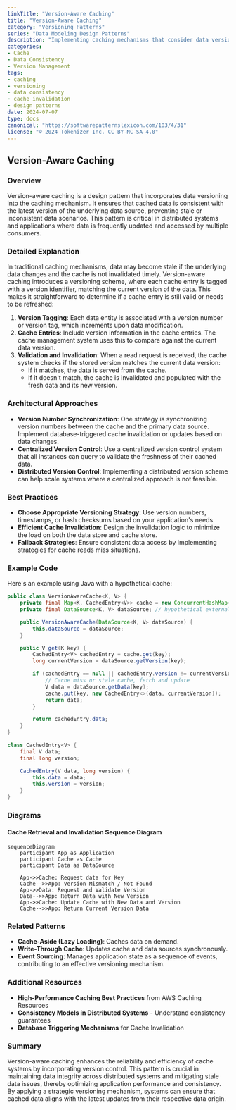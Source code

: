 ```yaml
---
linkTitle: "Version-Aware Caching"
title: "Version-Aware Caching"
category: "Versioning Patterns"
series: "Data Modeling Design Patterns"
description: "Implementing caching mechanisms that consider data versions to ensure cached data remains consistent with the underlying data's version."
categories:
- Cache
- Data Consistency
- Version Management
tags:
- caching
- versioning
- data consistency
- cache invalidation
- design patterns
date: 2024-07-07
type: docs
canonical: "https://softwarepatternslexicon.com/103/4/31"
license: "© 2024 Tokenizer Inc. CC BY-NC-SA 4.0"
---
```


## Version-Aware Caching

### Overview

Version-aware caching is a design pattern that incorporates data versioning into the caching mechanism. It ensures that cached data is consistent with the latest version of the underlying data source, preventing stale or inconsistent data scenarios. This pattern is critical in distributed systems and applications where data is frequently updated and accessed by multiple consumers.

### Detailed Explanation

In traditional caching mechanisms, data may become stale if the underlying data changes and the cache is not invalidated timely. Version-aware caching introduces a versioning scheme, where each cache entry is tagged with a version identifier, matching the current version of the data. This makes it straightforward to determine if a cache entry is still valid or needs to be refreshed:

1. **Version Tagging**: Each data entity is associated with a version number or version tag, which increments upon data modification.
2. **Cache Entries**: Include version information in the cache entries. The cache management system uses this to compare against the current data version.
3. **Validation and Invalidation**: When a read request is received, the cache system checks if the stored version matches the current data version:
   - If it matches, the data is served from the cache.
   - If it doesn't match, the cache is invalidated and populated with the fresh data and its new version.

### Architectural Approaches

- **Version Number Synchronization**: One strategy is synchronizing version numbers between the cache and the primary data source. Implement database-triggered cache invalidation or updates based on data changes.
- **Centralized Version Control**: Use a centralized version control system that all instances can query to validate the freshness of their cached data.
- **Distributed Version Control**: Implementing a distributed version scheme can help scale systems where a centralized approach is not feasible.

### Best Practices

- **Choose Appropriate Versioning Strategy**: Use version numbers, timestamps, or hash checksums based on your application's needs.
- **Efficient Cache Invalidation**: Design the invalidation logic to minimize the load on both the data store and cache store.
- **Fallback Strategies**: Ensure consistent data access by implementing strategies for cache reads miss situations.

### Example Code

Here's an example using Java with a hypothetical cache:

```java
public class VersionAwareCache<K, V> {
    private final Map<K, CachedEntry<V>> cache = new ConcurrentHashMap<>();
    private final DataSource<K, V> dataSource; // hypothetical external data source

    public VersionAwareCache(DataSource<K, V> dataSource) {
        this.dataSource = dataSource;
    }

    public V get(K key) {
        CachedEntry<V> cachedEntry = cache.get(key);
        long currentVersion = dataSource.getVersion(key);

        if (cachedEntry == null || cachedEntry.version != currentVersion) {
            // Cache miss or stale cache, fetch and update
            V data = dataSource.getData(key);
            cache.put(key, new CachedEntry<>(data, currentVersion));
            return data;
        }

        return cachedEntry.data;
    }
}

class CachedEntry<V> {
    final V data;
    final long version;

    CachedEntry(V data, long version) {
        this.data = data;
        this.version = version;
    }
}
```

### Diagrams

#### Cache Retrieval and Invalidation Sequence Diagram

```mermaid
sequenceDiagram
    participant App as Application
    participant Cache as Cache
    participant Data as DataSource

    App->>Cache: Request data for Key
    Cache-->>App: Version Mismatch / Not Found
    App->>Data: Request and Validate Version
    Data-->>App: Return Data with New Version
    App->>Cache: Update Cache with New Data and Version
    Cache-->>App: Return Current Version Data
```

### Related Patterns

- **Cache-Aside (Lazy Loading)**: Caches data on demand.
- **Write-Through Cache**: Updates cache and data sources synchronously.
- **Event Sourcing**: Manages application state as a sequence of events, contributing to an effective versioning mechanism.

### Additional Resources

- **High-Performance Caching Best Practices** from AWS Caching Resources
- **Consistency Models in Distributed Systems** - Understand consistency guarantees
- **Database Triggering Mechanisms** for Cache Invalidation

### Summary

Version-aware caching enhances the reliability and efficiency of cache systems by incorporating version control. This pattern is crucial in maintaining data integrity across distributed systems and mitigating stale data issues, thereby optimizing application performance and consistency. By applying a strategic versioning mechanism, systems can ensure that cached data aligns with the latest updates from their respective data origin.
